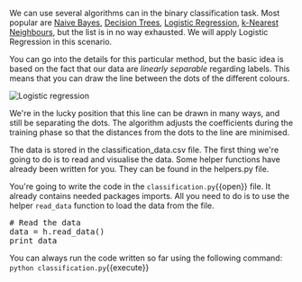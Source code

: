 We can use several algorithms can in the binary classification task. Most popular are [Naive Bayes](https://en.wikipedia.org/wiki/Naive_Bayes_classifier), [Decision Trees](https://en.wikipedia.org/wiki/Decision_tree_learning), [Logistic Regression](https://en.wikipedia.org/wiki/Logistic_regression), [k-Nearest Neighbours](https://en.wikipedia.org/wiki/K-nearest_neighbors_algorithm), but the list is in no way exhausted. We will apply Logistic Regression in this scenario.

You can go into the details for this particular method, but the basic idea is based on the fact that our data are _linearly separable_ regarding labels. This means that you can draw the line between the dots of the different colours.

<img src="/basiafusinska/courses/deep-learning-with-tensorflow/classification-task/assets/logistic_regression.png" alt="Logistic regression">

We're in the lucky position that this line can be drawn in many ways, and still be separating the dots. The algorithm adjusts the coefficients during the training phase so that the distances from the dots to the line are minimised.

The data is stored in the classification_data.csv file. The first thing we're going to do is to read and visualise the data. Some helper functions have already been written for you. They can be found in the helpers.py file.

You're going to write the code in the `classification.py`{{open}} file. It already contains needed packages imports. All you need to do is to use the helper `read_data` function to load the data from the file.

<pre class="file" data-filename="classification.py" data-target="append">
# Read the data
data = h.read_data()
print data
</pre>

You can always run the code written so far using the following command:
`python classification.py`{{execute}}
